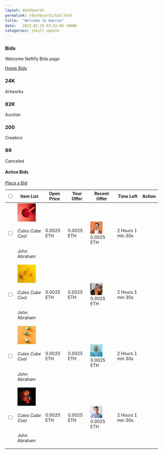 ```yaml
---
layout: dashboard1
permalink: /dashboard1/bid.html
title:  "Welcome to Emersa"
date:   2023-02-19 03:52:04 +0000
categories: jekyll update
---
```

<div class="page-title">
<div class="row align-items-center justify-content-between">
<div class="col-6">
<div class="page-title-content">
<h3>Bids</h3>
<p class="mb-2">Welcome Neftify Bids page</p>
</div>
</div>
<div class="col-auto">
<div class="breadcrumbs"><a href="#">Home </a><span><i
class="ri-arrow-right-s-line"></i></span><a href="#">Bids</a></div>
</div>
</div>
</div>
<div class="row">
<div class="col-xl-3 col-sm-6">
<div class="stat-widget d-flex align-items-center">
<div class="widget-icon me-3 bg-primary"><span><i class="ri-file-copy-2-line"></i></span></div>
<div class="widget-content">
<h3>24K</h3>
<p>Artworks</p>
</div>
</div>
</div>
<div class="col-xl-3 col-sm-6">
<div class="stat-widget d-flex align-items-center">
<div class="widget-icon me-3 bg-success"><span><i class="ri-file-list-3-line"></i></span></div>
<div class="widget-content">
<h3>82K</h3>
<p>Auction</p>
</div>
</div>
</div>
<div class="col-xl-3 col-sm-6">
<div class="stat-widget d-flex align-items-center">
<div class="widget-icon me-3 bg-warning"><span><i class="ri-file-paper-line"></i></span></div>
<div class="widget-content">
<h3>200</h3>
<p>Creators</p>
</div>
</div>
</div>
<div class="col-xl-3 col-sm-6">
<div class="stat-widget d-flex align-items-center">
<div class="widget-icon me-3 bg-danger"><span><i class="ri-file-paper-2-line"></i></span></div>
<div class="widget-content">
<h3>89</h3>
<p>Canceled</p>
</div>
</div>
</div>
<div class="col-xl-12">
<div class="card-header px-0">
<h4 class="card-title">Active Bids </h4><a class="btn btn-primary" href="/create-invoice">Place
a Bid</a>
</div>
<div class="bid-table">
<div class="table-responsive">
<table class="table">
<thead>
<tr>
<th>
<div class="form-check"><input class="form-check-input" type="checkbox"
    id="flexCheckDefault1" value=""></div>
</th>
<th>Item List</th>
<th>Open Price</th>
<th>Your Offer</th>
<th>Recent Offer</th>
<th>Time Left</th>
<th>Action</th>
</tr>
</thead>
<tbody>
<tr>
<td>
<div class="form-check"><input class="form-check-input" type="checkbox"
    id="flexCheckDefault2" value=""></div>
</td>
<td>
<div class="d-flex align-items-center"><img src="/images/items/15.jpg"
    alt="" width="60" class="me-3 rounded">
<div class="flex-grow-1">
    <h6 class="mb-0">Cutes Cube Cool</h6>
    <p class="mb-0">John Abraham</p>
</div>
</div>
</td>
<td>0.0025 ETH</td>
<td> 0.0025 ETH</td>
<td><img src="/images/avatar/1.jpg" alt="" width="40"
class="me-2 rounded-circle">0.0025 ETH</td>
<td>2 Hours 1 min 30s</td>
<td><span><i class="ri-close-line me-3"></i></span></td>
</tr>
<tr>
<td>
<div class="form-check"><input class="form-check-input" type="checkbox"
    id="flexCheckDefault3" value=""></div>
</td>
<td>
<div class="d-flex align-items-center"><img src="/images/items/16.jpg"
    alt="" width="60" class="me-3 rounded">
<div class="flex-grow-1">
    <h6 class="mb-0">Cutes Cube Cool</h6>
    <p class="mb-0">John Abraham</p>
</div>
</div>
</td>
<td>0.0025 ETH</td>
<td> 0.0025 ETH</td>
<td><img src="/images/avatar/2.jpg" alt="" width="40"
class="me-2 rounded-circle">0.0025 ETH</td>
<td>2 Hours 1 min 30s</td>
<td><span><i class="ri-close-line me-3"></i></span></td>
</tr>
<tr>
<td>
<div class="form-check"><input class="form-check-input" type="checkbox"
    id="flexCheckDefault4" value=""></div>
</td>
<td>
<div class="d-flex align-items-center"><img src="/images/items/17.jpg"
    alt="" width="60" class="me-3 rounded">
<div class="flex-grow-1">
    <h6 class="mb-0">Cutes Cube Cool</h6>
    <p class="mb-0">John Abraham</p>
</div>
</div>
</td>
<td>0.0025 ETH</td>
<td> 0.0025 ETH</td>
<td><img src="/images/avatar/3.jpg" alt="" width="40"
class="me-2 rounded-circle">0.0025 ETH</td>
<td>2 Hours 1 min 30s</td>
<td><span><i class="ri-close-line me-3"></i></span></td>
</tr>
<tr>
<td>
<div class="form-check"><input class="form-check-input" type="checkbox"
    id="flexCheckDefault5" value=""></div>
</td>
<td>
<div class="d-flex align-items-center"><img src="/images/items/18.jpg"
    alt="" width="60" class="me-3 rounded">
<div class="flex-grow-1">
    <h6 class="mb-0">Cutes Cube Cool</h6>
    <p class="mb-0">John Abraham</p>
</div>
</div>
</td>
<td>0.0025 ETH</td>
<td> 0.0025 ETH</td>
<td><img src="/images/avatar/4.jpg" alt="" width="40"
class="me-2 rounded-circle">0.0025 ETH</td>
<td>2 Hours 1 min 30s</td>
<td><span><i class="ri-close-line me-3"></i></span></td>
</tr>
</tbody>
</table>
</div>
</div>
</div>
</div>